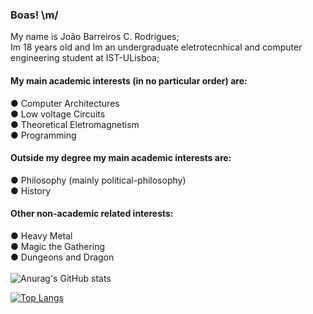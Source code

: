 ### Boas! \m/
My name is João Barreiros C. Rodrigues; \
Im 18 years old and Im an undergraduate eletrotecnhical and computer engineering student at IST-ULisboa;
#### My main academic interests (in no particular order) are:
  ● Computer Architectures\
  ● Low voltage Circuits\
  ● Theoretical Eletromagnetism\
  ● Programming
#### Outside my degree my main academic interests are:
   ● Philosophy (mainly political-philosophy)\
   ● History
#### Other non-academic related interests:
   ● Heavy Metal\
   ● Magic the Gathering\
   ● Dungeons and Dragon\
   \
![Anurag's GitHub stats](https://github-readme-stats.vercel.app/api?username=Joao-Ex-Machina&show_icons=true&bg_color=1111&icon_color=CD0000&title_color=CD0000&text_color=f2f2f2)

[![Top Langs](https://github-readme-stats.vercel.app/api/top-langs/?username=Joao-Ex-Machina&bg_color=1111&icon_color=CD0000&title_color=CD0000&text_color=f2f2f2)](https://github.com/anuraghazra/github-readme-stats)
